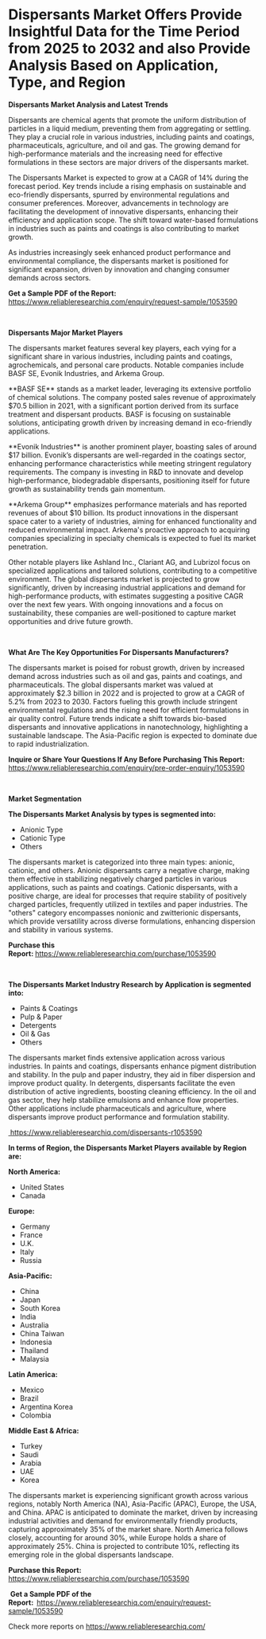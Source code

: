 <p><h1>Dispersants Market Offers Provide Insightful Data for the Time Period from 2025 to 2032 and also Provide Analysis Based on Application, Type, and Region</h1></p><p><strong>Dispersants Market Analysis and Latest Trends</strong></p>
<p><p>Dispersants are chemical agents that promote the uniform distribution of particles in a liquid medium, preventing them from aggregating or settling. They play a crucial role in various industries, including paints and coatings, pharmaceuticals, agriculture, and oil and gas. The growing demand for high-performance materials and the increasing need for effective formulations in these sectors are major drivers of the dispersants market.</p><p>The Dispersants Market is expected to grow at a CAGR of 14% during the forecast period. Key trends include a rising emphasis on sustainable and eco-friendly dispersants, spurred by environmental regulations and consumer preferences. Moreover, advancements in technology are facilitating the development of innovative dispersants, enhancing their efficiency and application scope. The shift toward water-based formulations in industries such as paints and coatings is also contributing to market growth. </p><p>As industries increasingly seek enhanced product performance and environmental compliance, the dispersants market is positioned for significant expansion, driven by innovation and changing consumer demands across sectors.</p></p>
<p><strong>Get a Sample PDF of the Report:&nbsp;</strong> <a href="https://www.reliableresearchiq.com/enquiry/request-sample/1053590?utm_campaign=1121&utm_medium=2&utm_source=Github&utm_content=ia&utm_term=30012025&utm_id=dispersants">https://www.reliableresearchiq.com/enquiry/request-sample/1053590</a></p>
<p>&nbsp;</p>
<p><strong>Dispersants Major Market Players</strong></p>
<p><p>The dispersants market features several key players, each vying for a significant share in various industries, including paints and coatings, agrochemicals, and personal care products. Notable companies include BASF SE, Evonik Industries, and Arkema Group.</p><p>**BASF SE** stands as a market leader, leveraging its extensive portfolio of chemical solutions. The company posted sales revenue of approximately $70.5 billion in 2021, with a significant portion derived from its surface treatment and dispersant products. BASF is focusing on sustainable solutions, anticipating growth driven by increasing demand in eco-friendly applications.</p><p>**Evonik Industries** is another prominent player, boasting sales of around $17 billion. Evonik’s dispersants are well-regarded in the coatings sector, enhancing performance characteristics while meeting stringent regulatory requirements. The company is investing in R&D to innovate and develop high-performance, biodegradable dispersants, positioning itself for future growth as sustainability trends gain momentum.</p><p>**Arkema Group** emphasizes performance materials and has reported revenues of about $10 billion. Its product innovations in the dispersant space cater to a variety of industries, aiming for enhanced functionality and reduced environmental impact. Arkema's proactive approach to acquiring companies specializing in specialty chemicals is expected to fuel its market penetration.</p><p>Other notable players like Ashland Inc., Clariant AG, and Lubrizol focus on specialized applications and tailored solutions, contributing to a competitive environment. The global dispersants market is projected to grow significantly, driven by increasing industrial applications and demand for high-performance products, with estimates suggesting a positive CAGR over the next few years. With ongoing innovations and a focus on sustainability, these companies are well-positioned to capture market opportunities and drive future growth.</p></p>
<p>&nbsp;</p>
<p><strong>What Are The Key Opportunities For Dispersants Manufacturers?</strong></p>
<p><p>The dispersants market is poised for robust growth, driven by increased demand across industries such as oil and gas, paints and coatings, and pharmaceuticals. The global dispersants market was valued at approximately $2.3 billion in 2022 and is projected to grow at a CAGR of 5.2% from 2023 to 2030. Factors fueling this growth include stringent environmental regulations and the rising need for efficient formulations in air quality control. Future trends indicate a shift towards bio-based dispersants and innovative applications in nanotechnology, highlighting a sustainable landscape. The Asia-Pacific region is expected to dominate due to rapid industrialization.</p></p>
<p><strong>Inquire or Share Your Questions If Any Before Purchasing This Report:</strong> <a href="https://www.reliableresearchiq.com/enquiry/pre-order-enquiry/1053590?utm_campaign=1121&utm_medium=2&utm_source=Github&utm_content=ia&utm_term=30012025&utm_id=dispersants">https://www.reliableresearchiq.com/enquiry/pre-order-enquiry/1053590</a></p>
<p>&nbsp;</p>
<p><strong>Market Segmentation</strong></p>
<p><strong>The Dispersants Market Analysis by types is segmented into:</strong></p>
<p><ul><li>Anionic Type</li><li>Cationic Type</li><li>Others</li></ul></p>
<p><p>The dispersants market is categorized into three main types: anionic, cationic, and others. Anionic dispersants carry a negative charge, making them effective in stabilizing negatively charged particles in various applications, such as paints and coatings. Cationic dispersants, with a positive charge, are ideal for processes that require stability of positively charged particles, frequently utilized in textiles and paper industries. The "others" category encompasses nonionic and zwitterionic dispersants, which provide versatility across diverse formulations, enhancing dispersion and stability in various systems.</p></p>
<p><strong>Purchase this Report:&nbsp;</strong><a href="https://www.reliableresearchiq.com/purchase/1053590?utm_campaign=1121&utm_medium=2&utm_source=Github&utm_content=ia&utm_term=30012025&utm_id=dispersants">https://www.reliableresearchiq.com/purchase/1053590</a></p>
<p>&nbsp;</p>
<p><strong>The Dispersants Market Industry Research by Application is segmented into:</strong></p>
<p><ul><li>Paints & Coatings</li><li>Pulp & Paper</li><li>Detergents</li><li>Oil & Gas</li><li>Others</li></ul></p>
<p><p>The dispersants market finds extensive application across various industries. In paints and coatings, dispersants enhance pigment distribution and stability. In the pulp and paper industry, they aid in fiber dispersion and improve product quality. In detergents, dispersants facilitate the even distribution of active ingredients, boosting cleaning efficiency. In the oil and gas sector, they help stabilize emulsions and enhance flow properties. Other applications include pharmaceuticals and agriculture, where dispersants improve product performance and formulation stability.</p></p>
<p><a href="https://www.reliableresearchiq.com/dispersants-r1053590?utm_campaign=1121&utm_medium=2&utm_source=Github&utm_content=ia&utm_term=30012025&utm_id=dispersants">&nbsp;https://www.reliableresearchiq.com/dispersants-r1053590</a></p>
<p><strong>In terms of Region, the Dispersants Market Players available by Region are:</strong></p>
<p>
    <p> <strong> North America: </strong>
        <ul>
            <li>United States</li>
            <li>Canada</li>
        </ul>
        </p> 
    <p> <strong> Europe: </strong>
        <ul>
            <li>Germany</li>
            <li>France</li>
            <li>U.K.</li>
            <li>Italy</li>
            <li>Russia</li>
        </ul>
        </p> 
    <p> <strong> Asia-Pacific: </strong>
        <ul>
            <li>China</li>
            <li>Japan</li>
            <li>South Korea</li>
            <li>India</li>
            <li>Australia</li>
            <li>China Taiwan</li>
            <li>Indonesia</li>
            <li>Thailand</li>
            <li>Malaysia</li>
        </ul>
        </p> 
    <p> <strong> Latin America: </strong>
        <ul>
            <li>Mexico</li>
            <li>Brazil</li>
            <li>Argentina Korea</li>
            <li>Colombia</li>
        </ul>
        </p> 
    <p> <strong> Middle East & Africa: </strong>
        <ul>
            <li>Turkey</li>
            <li>Saudi</li>
            <li>Arabia</li>
            <li>UAE</li>
            <li>Korea</li>
        </ul>
    </p>
    </p>
<p><p>The dispersants market is experiencing significant growth across various regions, notably North America (NA), Asia-Pacific (APAC), Europe, the USA, and China. APAC is anticipated to dominate the market, driven by increasing industrial activities and demand for environmentally friendly products, capturing approximately 35% of the market share. North America follows closely, accounting for around 30%, while Europe holds a share of approximately 25%. China is projected to contribute 10%, reflecting its emerging role in the global dispersants landscape.</p></p>
<p><strong>Purchase this Report: </strong><a href="https://www.reliableresearchiq.com/purchase/1053590?utm_campaign=1121&utm_medium=2&utm_source=Github&utm_content=ia&utm_term=30012025&utm_id=dispersants">https://www.reliableresearchiq.com/purchase/1053590</a></p>
<p>&nbsp;<strong>Get a Sample PDF of the Report:&nbsp;&nbsp;</strong><a href="https://www.reliableresearchiq.com/enquiry/request-sample/1053590?utm_campaign=1121&utm_medium=2&utm_source=Github&utm_content=ia&utm_term=30012025&utm_id=dispersants">https://www.reliableresearchiq.com/enquiry/request-sample/1053590</a></p>
<p><strong></strong></p>
<p>Check more reports on <a href="https://www.reliableresearchiq.com/?utm_campaign=1121&utm_medium=2&utm_source=Github&utm_content=ia&utm_term=30012025&utm_id=dispersants">https://www.reliableresearchiq.com/</a></p>